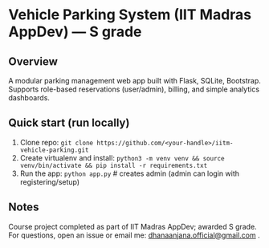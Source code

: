 # Vehicle Parking System (IIT Madras AppDev) — S grade

## Overview
A modular parking management web app built with Flask, SQLite, Bootstrap. Supports role-based reservations (user/admin), billing, and simple analytics dashboards.

## Quick start (run locally)
1. Clone repo:
   `git clone https://github.com/<your-handle>/iitm-vehicle-parking.git`
2. Create virtualenv and install:
   `python3 -m venv venv && source venv/bin/activate && pip install -r requirements.txt`
3. Run the app:
   `python app.py`   # creates admin (admin can login with registering/setup)

## Notes
Course project completed as part of IIT Madras AppDev; awarded S grade. For questions, open an issue or email me: dhanaanjana.official@gmail.com .

